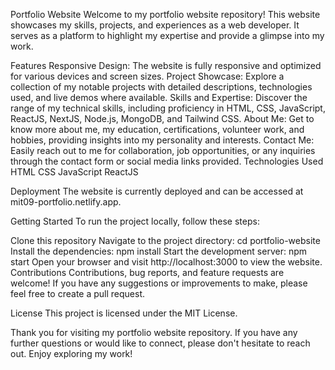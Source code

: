 
Portfolio Website
Welcome to my portfolio website repository! This website showcases my skills, projects, and experiences as a web developer. It serves as a platform to highlight my expertise and provide a glimpse into my work.

Features
Responsive Design: The website is fully responsive and optimized for various devices and screen sizes.
Project Showcase: Explore a collection of my notable projects with detailed descriptions, technologies used, and live demos where available.
Skills and Expertise: Discover the range of my technical skills, including proficiency in HTML, CSS, JavaScript, ReactJS, NextJS, Node.js, MongoDB, and Tailwind CSS.
About Me: Get to know more about me, my education, certifications, volunteer work, and hobbies, providing insights into my personality and interests.
Contact Me: Easily reach out to me for collaboration, job opportunities, or any inquiries through the contact form or social media links provided.
Technologies Used
HTML
CSS
JavaScript
ReactJS

Deployment
The website is currently deployed and can be accessed at mit09-portfolio.netlify.app.

Getting Started
To run the project locally, follow these steps:

Clone this repository
Navigate to the project directory: cd portfolio-website
Install the dependencies: npm install
Start the development server: npm start
Open your browser and visit http://localhost:3000 to view the website.
Contributions
Contributions, bug reports, and feature requests are welcome! If you have any suggestions or improvements to make, please feel free to create a pull request.

License
This project is licensed under the MIT License.

Thank you for visiting my portfolio website repository. If you have any further questions or would like to connect, please don't hesitate to reach out. Enjoy exploring my work!
